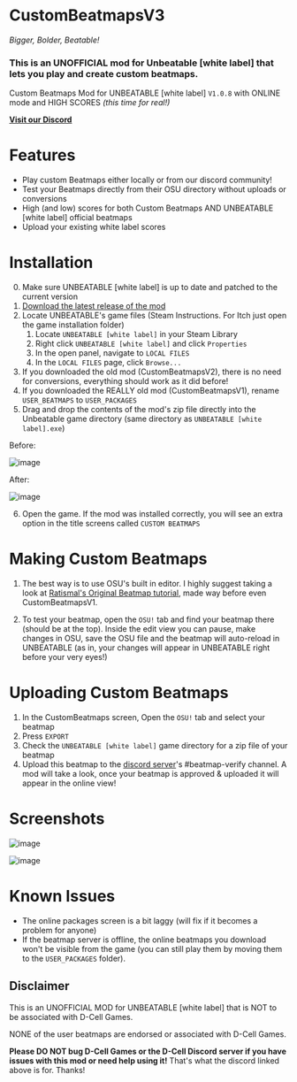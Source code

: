 # CustomBeatmapsV3

_Bigger, Bolder, Beatable!_

### This is an UNOFFICIAL mod for Unbeatable [white label] that lets you play and create custom beatmaps.

Custom Beatmaps Mod for UNBEATABLE \[white label\] `V1.0.8` with ONLINE mode and HIGH SCORES _(this time for real!)_

**[Visit our Discord](https://discord.gg/XzqMhRMmhC)**


# Features
- Play custom Beatmaps either locally or from our discord community!
- Test your Beatmaps directly from their OSU directory without uploads or conversions
- High (and low) scores for both Custom Beatmaps AND UNBEATABLE \[white label\] official beatmaps
- Upload your existing white label scores

# Installation

0) Make sure UNBEATABLE \[white label\] is up to date and patched to the current version
1) [Download the latest release of the mod](https://github.com/TacoDogUnbeatableThing/CustomBeatmapsV3/releases)
2) Locate UNBEATABLE's game files (Steam Instructions. For Itch just open the game installation folder)
    1) Locate `UNBEATABLE [white label]` in your Steam Library
    2) Right click `UNBEATABLE [white label]` and click `Properties`
    3) In the open panel, navigate to `LOCAL FILES`
    4) In the `LOCAL FILES` page, click `Browse...`
3) If you downloaded the old mod (CustomBeatmapsV2), there is no need for conversions, everything should work as it did before!
4) If you downloaded the REALLY old mod (CustomBeatmapsV1), rename `USER_BEATMAPS` to `USER_PACKAGES`
5) Drag and drop the contents of the mod's zip file directly into the Unbeatable game directory (same directory as `UNBEATABLE [white label].exe`)

Before:

![image](https://user-images.githubusercontent.com/13367955/131234482-d9ee2a47-1f1a-4a87-96dc-1f75043595b4.png)

After:

![image](https://user-images.githubusercontent.com/13367955/160724936-ec8ec110-05e4-4723-9ac1-9e1b1094fcd4.png)

6) Open the game. If the mod was installed correctly, you will see an extra option in the title screens called `CUSTOM BEATMAPS`

# Making Custom Beatmaps

1) The best way is to use OSU's built in editor. I highly suggest taking a look at [Ratismal's Original Beatmap tutorial](https://github.com/Ratismal/CustomBeats/blob/master/creation.md), made way before even CustomBeatmapsV1.

2) To test your beatmap, open the `OSU!` tab and find your beatmap there (should be at the top). Inside the edit view you can pause, make changes in OSU, save the OSU file and the beatmap will auto-reload in UNBEATABLE (as in, your changes will appear in UNBEATABLE right before your very eyes!)

# Uploading Custom Beatmaps

1) In the CustomBeatmaps screen, Open the `OSU!` tab and select your beatmap
2) Press `EXPORT`
3) Check the `UNBEATABLE [white label]` game directory for a zip file of your beatmap
4) Upload this beatmap to the [discord server](https://discord.gg/XzqMhRMmhC)'s #beatmap-verify channel. A mod will take a look, once your beatmap is approved & uploaded it will appear in the online view!


# Screenshots
![image](https://user-images.githubusercontent.com/13367955/160829336-05c7c6f5-6b80-4d85-bf61-e767d75be477.png)

![image](https://user-images.githubusercontent.com/13367955/160878699-29b51e5c-b426-4853-a888-c480963cdfe3.png)


# Known Issues

- The online packages screen is a bit laggy (will fix if it becomes a problem for anyone)
- If the beatmap server is offline, the online beatmaps you download won't be visible from the game (you can still play them by moving them to the `USER_PACKAGES` folder).

## Disclaimer

This is an UNOFFICIAL MOD for UNBEATABLE \[white label\] that is NOT to be associated with D-Cell Games.

NONE of the user beatmaps are endorsed or associated with D-Cell Games.

**Please DO NOT bug D-Cell Games or the D-Cell Discord server if you have issues with this mod or need help using it!** That's what the discord linked above is for. Thanks!
